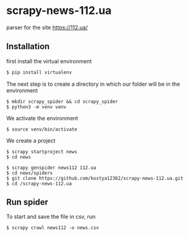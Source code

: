 # scrapy-news-112.ua
parser for the site https://112.ua/
## Installation
first install the virtual environment
```bash
$ pip install virtualenv
```

The next step is to create a directory in which our folder will be in the environment
```linux
$ mkdir scrapy_spider && cd scrapy_spider
$ python3 -m venv venv
```
We activate the environment
```linux
$ source venv/bin/activate
```
We create a project
```linux
$ scrapy startproject news
$ cd news
```
```linux
$ scrapy genspider news112 112.ua
$ cd news/spiders
$ git clone https://github.com/kostya12362/scrapy-news-112.ua.git
$ cd /scrapy-news-112.ua
```
## Run spider 
To start and save the file in csv, run
```linux
$ scrapy crawl news112 -o news.csv
```
